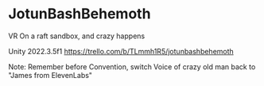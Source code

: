# JotunBashBehemoth
VR On a raft sandbox, and crazy happens

Unity 2022.3.5f1
https://trello.com/b/TLmmh1R5/jotunbashbehemoth

Note: Remember before Convention, switch Voice of crazy old man back to "James from ElevenLabs"
